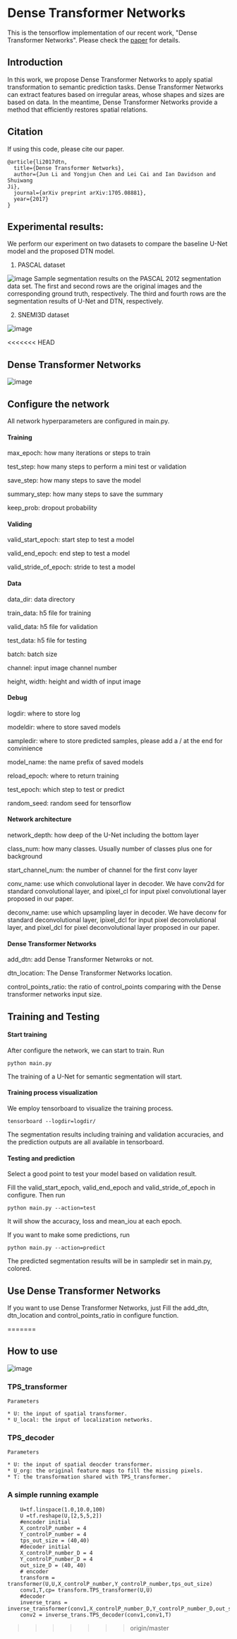 # Dense Transformer Networks

This is the tensorflow implementation of our recent work, "Dense Transformer Networks". Please check the [paper](https://arxiv.org/abs/1705.08881) for details.

## Introduction

In this work, we propose Dense Transformer Networks to apply spatial transformation to semantic prediction tasks. 
Dense Transformer Networks can extract features based on irregular areas, whose shapes and sizes are based on data.
In the meantime, Dense Transformer Networks provide a method that efficiently restores spatial relations.

## Citation
If using this code, please cite our paper.
```
@article{li2017dtn,
  title={Dense Transformer Networks},
  author={Jun Li and Yongjun Chen and Lei Cai and Ian Davidson and Shuiwang
Ji},
  journal={arXiv preprint arXiv:1705.08881},
  year={2017}
}
```


## Experimental results:
We perform our experiment on two datasets to compare the baseline U-Net model and the proposed DTN model.

1. PASCAL dataset

![image](https://github.com/divelab/dtn/blob/master/results/PASCALresult.png)
Sample segmentation results on the PASCAL 2012 segmentation data set. The first and
second rows are the original images and the corresponding ground truth, respectively. The third and
fourth rows are the segmentation results of U-Net and DTN, respectively.

2. SNEMI3D dataset

![image](https://github.com/divelab/dtn/blob/master/results/SNEMI3Dresult.PNG)


<<<<<<< HEAD
## Dense Transformer Networks

![image](https://github.com/divelab/dtn/blob/master/results/architecture.PNG)

## Configure the network

All network hyperparameters are configured in main.py.

#### Training

max_epoch: how many iterations or steps to train

test_step: how many steps to perform a mini test or validation

save_step: how many steps to save the model

summary_step: how many steps to save the summary

keep_prob: dropout probability

#### Validing

valid_start_epoch: start step to test a model

valid_end_epoch: end step to test a model

valid_stride_of_epoch: stride to test a model

#### Data

data_dir: data directory

train_data: h5 file for training

valid_data: h5 file for validation

test_data: h5 file for testing

batch: batch size

channel: input image channel number

height, width: height and width of input image

#### Debug

logdir: where to store log

modeldir: where to store saved models

sampledir: where to store predicted samples, please add a / at the end for convinience

model_name: the name prefix of saved models

reload_epoch: where to return training

test_epoch: which step to test or predict

random_seed: random seed for tensorflow

#### Network architecture

network_depth: how deep of the U-Net including the bottom layer

class_num: how many classes. Usually number of classes plus one for background

start_channel_num: the number of channel for the first conv layer


conv_name: use which convolutional layer in decoder. We have conv2d for standard convolutional layer, and ipixel_cl for input pixel convolutional layer proposed in our paper.

deconv_name: use which upsampling layer in decoder. We have deconv for standard deconvolutional layer, ipixel_dcl for input pixel deconvolutional layer, and pixel_dcl for pixel deconvolutional layer proposed in our paper.

#### Dense Transformer Networks

add_dtn: add Dense Transformer Netwroks or not.

dtn_location: The Dense Transformer Networks location.

control_points_ratio: the ratio of control_points comparing with the Dense transformer networks input size.

## Training and Testing

#### Start training

After configure the network, we can start to train. Run
```
python main.py
```
The training of a U-Net for semantic segmentation will start.

#### Training process visualization

We employ tensorboard to visualize the training process.

```
tensorboard --logdir=logdir/
```

The segmentation results including training and validation accuracies, and the prediction outputs are all available in tensorboard.

#### Testing and prediction

Select a good point to test your model based on validation result.

Fill the valid_start_epoch, valid_end_epoch and valid_stride_of_epoch in configure. Then run

```
python main.py --action=test

```
It will show the accuracy, loss and mean_iou at each epoch.

If you want to make some predictions, run

```
python main.py --action=predict

```
The predicted segmentation results will be in sampledir set in main.py, colored.

## Use Dense Transformer Networks 

If you want to use Dense Transformer Networks, just Fill the add_dtn, dtn_location and control_points_ratio in configure function.





=======
## How to use

![image](https://github.com/divelab/dtn/blob/master/results/architecture.PNG)

### TPS_transformer

```
Parameters  

* U: the input of spatial transformer.  
* U_local: the input of localization networks.  
```

### TPS_decoder

```
Parameters  

* U: the input of spatial deocder transformer.  
* U_org: the original feature maps to fill the missing pixels.  
* T: the transformation shared with TPS_transformer.  
```

### A simple running example
```
	U=tf.linspace(1.0,10.0,100)
	U =tf.reshape(U,[2,5,5,2])
	#encoder initial
	X_controlP_number = 4
	Y_controlP_number = 4
	tps_out_size = (40,40)
	#decoder initial
	X_controlP_number_D = 4
	Y_controlP_number_D = 4
	out_size_D = (40, 40)
	# encoder
	transform = transformer(U,U,X_controlP_number,Y_controlP_number,tps_out_size)
	conv1,T,cp= transform.TPS_transformer(U,U)
	#decoder
	inverse_trans = inverse_transformer(conv1,X_controlP_number_D,Y_controlP_number_D,out_size_D)
	conv2 = inverse_trans.TPS_decoder(conv1,conv1,T)
  ```
>>>>>>> origin/master
